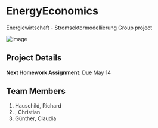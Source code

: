 # EnergyEconomics

Energiewirtschaft - Stromsektormodellierung Group project

![image](https://imgs.xkcd.com/comics/fixing_problems.png)

## Project Details


**Next Homework Assignment**: Due May 14

## Team Members

1. Hauschild, Richard
2. , Christian
3. Günther, Claudia

